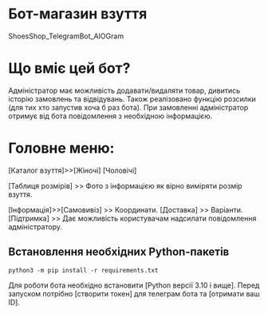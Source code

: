 # Бот-магазин взуття
ShoesShop_TelegramBot_AIOGram
<br>

# Що вміє цей бот?

Адміністратор має можливість додавати/видаляти товар, дивитись історію замовлень та відвідувань.
Також реалізовано функцію розсилки (для тих хто запустив хоча б раз бота).
При замовленні адміністратор отримує від бота повідомлення з необхідною інформацією.

# Головне меню:

[Каталог взуття]>>[Жіночі]
	          [Чоловічі]
	          
[Таблиця розмірів] >> Фото з інформацією як вірно виміряти розмір взуття. 

[Інформація]>>[Самовивіз] >> Координати. 
	      [Доставка] >> Варіанти. 
	      [Підтримка] >> Дає можливість користувачам надсилати повідомлення адміністратору.

## Встановлення необхідних Python-пакетів

    python3 -m pip install -r requirements.txt

Для роботи бота необхідно встановити [Python версії 3.10 і вище].
Перед запуском потрібно [створити токен] для телеграм бота та [отримати ваш ID].

